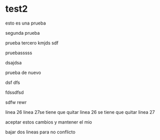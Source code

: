 # test2
esto es una prueba 

segunda prueba 


prueba tercero
kmjds
sdf


pruebasssss

dsajdsa

prueba de nuevo

dsf
dfs

fdssdfsd

sdfw
rewr



linea 26
linea 27se tiene que quitar linea 26
se tiene que quitar linea 27

aceptar estos cambios
y mantener el mio








bajar dos lineas
para no conflicto
